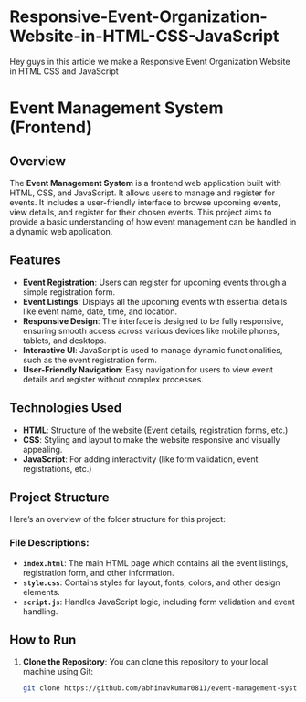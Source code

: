 # Responsive-Event-Organization-Website-in-HTML-CSS-JavaScript
Hey guys in this article we make a Responsive Event Organization Website in HTML CSS and JavaScript

# Event Management System (Frontend)

## Overview

The **Event Management System** is a frontend web application built with HTML, CSS, and JavaScript. It allows users to manage and register for events. It includes a user-friendly interface to browse upcoming events, view details, and register for their chosen events. This project aims to provide a basic understanding of how event management can be handled in a dynamic web application.

## Features

- **Event Registration**: Users can register for upcoming events through a simple registration form.
- **Event Listings**: Displays all the upcoming events with essential details like event name, date, time, and location.
- **Responsive Design**: The interface is designed to be fully responsive, ensuring smooth access across various devices like mobile phones, tablets, and desktops.
- **Interactive UI**: JavaScript is used to manage dynamic functionalities, such as the event registration form.
- **User-Friendly Navigation**: Easy navigation for users to view event details and register without complex processes.

## Technologies Used

- **HTML**: Structure of the website (Event details, registration forms, etc.)
- **CSS**: Styling and layout to make the website responsive and visually appealing.
- **JavaScript**: For adding interactivity (like form validation, event registrations, etc.)

## Project Structure

Here’s an overview of the folder structure for this project:


### File Descriptions:

- **`index.html`**: The main HTML page which contains all the event listings, registration form, and other information.
- **`style.css`**: Contains styles for layout, fonts, colors, and other design elements.
- **`script.js`**: Handles JavaScript logic, including form validation and event handling.

## How to Run

1. **Clone the Repository**:
   You can clone this repository to your local machine using Git:

   ```bash
   git clone https://github.com/abhinavkumar0811/event-management-system.git
